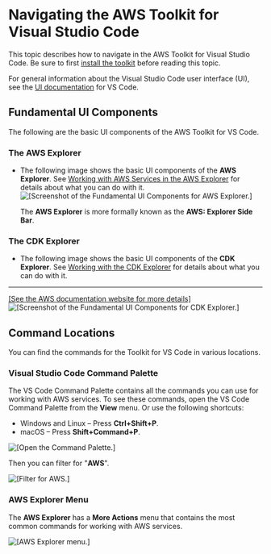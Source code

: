 # Navigating the AWS Toolkit for Visual Studio Code<a name="toolkit-navigation"></a>

This topic describes how to navigate in the AWS Toolkit for Visual Studio Code\. Be sure to first [install the toolkit](setup-toolkit.md) before reading this topic\.

For general information about the Visual Studio Code user interface \(UI\), see the [UI documentation](https://code.visualstudio.com/docs/getstarted/userinterface) for VS Code\.

## Fundamental UI Components<a name="ui-components"></a>

The following are the basic UI components of the AWS Toolkit for VS Code\.

### The AWS Explorer<a name="aws-explorer-basic-ui"></a>
+ The following image shows the basic UI components of the **AWS Explorer**\. See [Working with AWS Services in the AWS Explorer](aws-explorer.md) for details about what you can do with it\.  
![\[Screenshot of the Fundamental UI Components for AWS Explorer.\]](http://docs.aws.amazon.com/toolkit-for-vscode/latest/userguide/images/overview.png)

  The **AWS Explorer** is more formally known as the **AWS: Explorer Side Bar**\.

### The CDK Explorer<a name="cdk-explorer-basic-ui"></a>
+ The following image shows the basic UI components of the **CDK Explorer**\. See [Working with the CDK Explorer](cdk-explorer.md) for details about what you can do with it\.  
****    
[\[See the AWS documentation website for more details\]](http://docs.aws.amazon.com/toolkit-for-vscode/latest/userguide/toolkit-navigation.html)  
![\[Screenshot of the Fundamental UI Components for CDK Explorer.\]](http://docs.aws.amazon.com/toolkit-for-vscode/latest/userguide/images/overview-cdk.png)

## Command Locations<a name="command-locations"></a>

You can find the commands for the Toolkit for VS Code in various locations\.

### Visual Studio Code Command Palette<a name="command-palette"></a>

The VS Code Command Palette contains all the commands you can use for working with AWS services\. To see these commands, open the VS Code Command Palette from the **View** menu\. Or use the following shortcuts:
+ Windows and Linux – Press **Ctrl\+Shift\+P**\.
+ macOS – Press **Shift\+Command\+P**\.

![\[Open the Command Palette.\]](http://docs.aws.amazon.com/toolkit-for-vscode/latest/userguide/images/open-command-palette-1.png)

Then you can filter for "**AWS**"\.

![\[Filter for AWS.\]](http://docs.aws.amazon.com/toolkit-for-vscode/latest/userguide/images/open-command-palette-2.png)

### **AWS Explorer** Menu<a name="aws-explorer-menu"></a>

The **AWS Explorer** has a **More Actions** menu that contains the most common commands for working with AWS services\.

![\[AWS Explorer menu.\]](http://docs.aws.amazon.com/toolkit-for-vscode/latest/userguide/images/aws-explorer-menu.png)